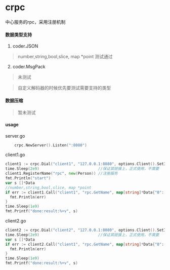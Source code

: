 # crpc
中心服务的rpc，采用注册机制

#### 数据类型支持
1. coder.JSON 
> 	number,string,bool,slice, map *point 测试通过

2. coder.MsgPack
> 未测试


>自定义解码器的时候优先要测试需要支持的类型


#### 数据压缩
> 暂未测试


#### usage

server.go
```go
	crpc.NewServer().Listen(":8080")
```

client1.go
```go
client1 := crpc.Dial("client1", "127.0.0.1:8080", options.Client().SetIsStopHeart(true))
time.Sleep(2e9)                          //保证其链接上，正式使用，不需要
client1.RegisterName("rpc", new(Person)) //注册服务
fmt.Println("start")
var s []*Data
//number,string,bool,slice, map *point
if err := client1.Call("client1", "rpc.GetName", map[string]*Data{"0": {Name: "dd", Age: 18}, "3": {Name: "dd1", Age: 80}}, &s); err != nil {
  fmt.Println(err)
}
time.Sleep(1e9)
fmt.Printf("done:result:%+v", s)
```

client2.go

```go
client2 := crpc.Dial("client2", "127.0.0.1:8080", options.Client().SetIsStopHeart(true))
time.Sleep(2e9)                          //保证其链接上，正式使用，不需要
var s []*Data
if err := client2.Call("client1", "rpc.GetName", map[string]*Data{"0": {Name: "dd", Age: 18}, "3": {Name: "dd1", Age: 80}}, &s); err != nil {
  fmt.Println(err)
}
time.Sleep(1e9)
fmt.Printf("done:result:%+v", s)
```

